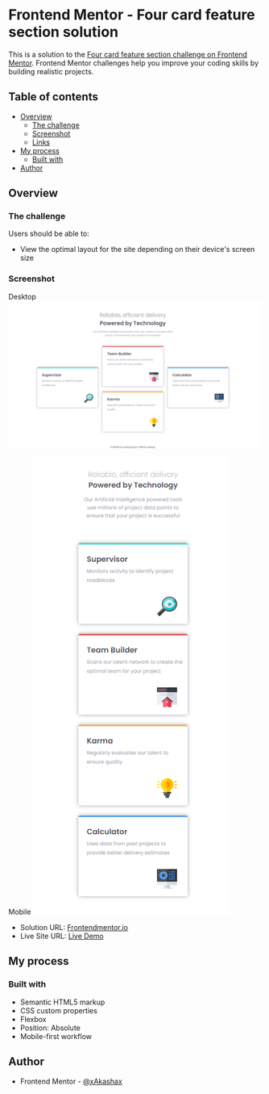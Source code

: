 # Frontend Mentor - Four card feature section solution

This is a solution to the [Four card feature section challenge on Frontend Mentor](https://www.frontendmentor.io/challenges/four-card-feature-section-weK1eFYK). Frontend Mentor challenges help you improve your coding skills by building realistic projects. 

## Table of contents

- [Overview](#overview)
  - [The challenge](#the-challenge)
  - [Screenshot](#screenshot)
  - [Links](#links)
- [My process](#my-process)
  - [Built with](#built-with)
- [Author](#author)


## Overview

### The challenge

Users should be able to:

- View the optimal layout for the site depending on their device's screen size

### Screenshot

Desktop
![](./desktop.png)

Mobile
![](./mobile.png)

- Solution URL: [Frontendmentor.io](https://www.frontendmentor.io/solutions/four-card-feature-section-using-flex-and-position-absolute-B1NoGZ-7q)
- Live Site URL: [Live Demo](https://grand-vacherin-3c140a.netlify.app/)

## My process

### Built with

- Semantic HTML5 markup
- CSS custom properties
- Flexbox
- Position: Absolute
- Mobile-first workflow


## Author
- Frontend Mentor - [@xAkashax](https://www.frontendmentor.io/profile/xAkashax)


